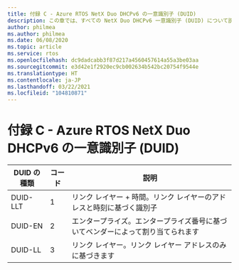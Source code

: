 ```yaml
---
title: 付録 C - Azure RTOS NetX Duo DHCPv6 の一意識別子 (DUID)
description: この章では、すべての NetX Duo DHCPv6 一意識別子 (DUID) について説明します
author: philmea
ms.author: philmea
ms.date: 06/08/2020
ms.topic: article
ms.service: rtos
ms.openlocfilehash: dc9dadcabb3f87d217a4560457614a55a3be03aa
ms.sourcegitcommit: e3d42e1f2920ec9cb002634b542bc20754f9544e
ms.translationtype: HT
ms.contentlocale: ja-JP
ms.lasthandoff: 03/22/2021
ms.locfileid: "104810871"
---
```

# <a name="appendix-c---azure-rtos-netx-duo-dhcpv6-unique-identifiers-duids"></a>付録 C - Azure RTOS NetX Duo DHCPv6 の一意識別子 (DUID)

| DUID の種類              | コード            | 説明 |
| ------------------- | ------------------- | --------------- |
| DUID-LLT | 1 | リンク レイヤー + 時間。リンク レイヤーのアドレスと時刻に基づく識別子 |
| DUID-EN | 2 | エンタープライズ。エンタープライズ番号に基づいてベンダーによって割り当てられます |
| DUID-LL | 3 | リンク レイヤー。リンク レイヤー アドレスのみに基づきます| 